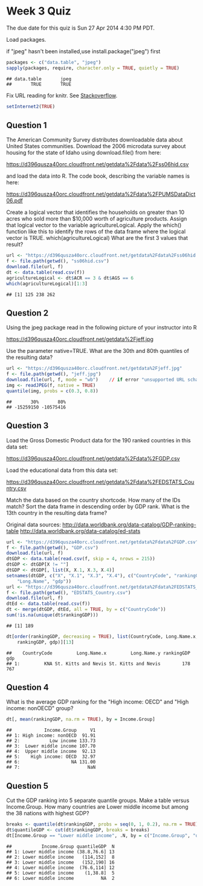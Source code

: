 Week 3 Quiz
===========

The due date for this quiz is Sun 27 Apr 2014 4:30 PM PDT.

Load packages.

if "jpeg" hasn't been installed,use install.package("jpeg") first


```r
packages <- c("data.table", "jpeg")
sapply(packages, require, character.only = TRUE, quietly = TRUE)
```

```
## data.table       jpeg 
##       TRUE       TRUE
```


Fix URL reading for knitr. See [Stackoverflow](http://stackoverflow.com/a/20003380).


```r
setInternet2(TRUE)
```



Question 1
----------
The American Community Survey distributes downloadable data about United States communities. Download the 2006 microdata survey about housing for the state of Idaho using download.file() from here: 

https://d396qusza40orc.cloudfront.net/getdata%2Fdata%2Fss06hid.csv 

and load the data into R. The code book, describing the variable names is here: 

https://d396qusza40orc.cloudfront.net/getdata%2Fdata%2FPUMSDataDict06.pdf 

Create a logical vector that identifies the households on greater than 10 acres who sold more than $10,000 worth of agriculture products. Assign that logical vector to the variable agricultureLogical. Apply the which() function like this to identify the rows of the data frame where the logical vector is TRUE. which(agricultureLogical) What are the first 3 values that result?


```r
url <- "https://d396qusza40orc.cloudfront.net/getdata%2Fdata%2Fss06hid.csv"
f <- file.path(getwd(), "ss06hid.csv")
download.file(url, f)
dt <- data.table(read.csv(f))
agricultureLogical <- dt$ACR == 3 & dt$AGS == 6
which(agricultureLogical)[1:3]
```

```
## [1] 125 238 262
```



Question 2
----------
Using the jpeg package read in the following picture of your instructor into R 

https://d396qusza40orc.cloudfront.net/getdata%2Fjeff.jpg 

Use the parameter native=TRUE. What are the 30th and 80th quantiles of the resulting data?


```r
url <- "https://d396qusza40orc.cloudfront.net/getdata%2Fjeff.jpg"
f <- file.path(getwd(), "jeff.jpg")
download.file(url, f, mode = "wb")    // if error "unsupported URL schame" occurs,use setInternet2(TRUE) to fix it.
img <- readJPEG(f, native = TRUE)
quantile(img, probs = c(0.3, 0.8))
```

```
##       30%       80% 
## -15259150 -10575416
```



Question 3
----------
Load the Gross Domestic Product data for the 190 ranked countries in this data set: 

https://d396qusza40orc.cloudfront.net/getdata%2Fdata%2FGDP.csv 

Load the educational data from this data set: 

https://d396qusza40orc.cloudfront.net/getdata%2Fdata%2FEDSTATS_Country.csv 

Match the data based on the country shortcode. How many of the IDs match? Sort the data frame in descending order by GDP rank. What is the 13th country in the resulting data frame? 

Original data sources: 
http://data.worldbank.org/data-catalog/GDP-ranking-table 
http://data.worldbank.org/data-catalog/ed-stats


```r
url <- "https://d396qusza40orc.cloudfront.net/getdata%2Fdata%2FGDP.csv"
f <- file.path(getwd(), "GDP.csv")
download.file(url, f)
dtGDP <- data.table(read.csv(f, skip = 4, nrows = 215))
dtGDP <- dtGDP[X != ""]
dtGDP <- dtGDP[, list(X, X.1, X.3, X.4)]
setnames(dtGDP, c("X", "X.1", "X.3", "X.4"), c("CountryCode", "rankingGDP", 
    "Long.Name", "gdp"))
url <- "https://d396qusza40orc.cloudfront.net/getdata%2Fdata%2FEDSTATS_Country.csv"
f <- file.path(getwd(), "EDSTATS_Country.csv")
download.file(url, f)
dtEd <- data.table(read.csv(f))
dt <- merge(dtGDP, dtEd, all = TRUE, by = c("CountryCode"))
sum(!is.na(unique(dt$rankingGDP)))
```

```
## [1] 189
```

```r
dt[order(rankingGDP, decreasing = TRUE), list(CountryCode, Long.Name.x, Long.Name.y, 
    rankingGDP, gdp)][13]
```

```
##    CountryCode         Long.Name.x         Long.Name.y rankingGDP   gdp
## 1:         KNA St. Kitts and Nevis St. Kitts and Nevis        178  767
```



Question 4
----------
What is the average GDP ranking for the "High income: OECD" and "High income: nonOECD" group?


```r
dt[, mean(rankingGDP, na.rm = TRUE), by = Income.Group]
```

```
##            Income.Group     V1
## 1: High income: nonOECD  91.91
## 2:           Low income 133.73
## 3:  Lower middle income 107.70
## 4:  Upper middle income  92.13
## 5:    High income: OECD  32.97
## 6:                   NA 131.00
## 7:                         NaN
```



Question 5
----------
Cut the GDP ranking into 5 separate quantile groups. Make a table versus Income.Group. How many countries are Lower middle income but among the 38 nations with highest GDP?


```r
breaks <- quantile(dt$rankingGDP, probs = seq(0, 1, 0.2), na.rm = TRUE)
dt$quantileGDP <- cut(dt$rankingGDP, breaks = breaks)
dt[Income.Group == "Lower middle income", .N, by = c("Income.Group", "quantileGDP")]
```

```
##           Income.Group quantileGDP  N
## 1: Lower middle income (38.8,76.6] 13
## 2: Lower middle income   (114,152]  8
## 3: Lower middle income   (152,190] 16
## 4: Lower middle income  (76.6,114] 12
## 5: Lower middle income    (1,38.8]  5
## 6: Lower middle income          NA  2
```

